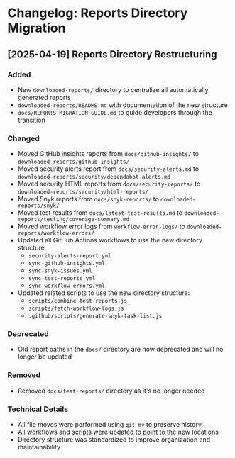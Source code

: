# Changelog: Reports Directory Migration

## [2025-04-19] Reports Directory Restructuring

### Added

- New `downloaded-reports/` directory to centralize all automatically generated reports
- `downloaded-reports/README.md` with documentation of the new structure
- `docs/REPORTS_MIGRATION_GUIDE.md` to guide developers through the transition

### Changed

- Moved GitHub insights reports from `docs/github-insights/` to `downloaded-reports/github-insights/`
- Moved security alerts report from `docs/security-alerts.md` to `downloaded-reports/security/dependabot-alerts.md`
- Moved security HTML reports from `docs/security-reports/` to `downloaded-reports/security/html-reports/`
- Moved Snyk reports from `docs/snyk-reports/` to `downloaded-reports/snyk/`
- Moved test results from `docs/latest-test-results.md` to `downloaded-reports/testing/coverage-summary.md`
- Moved workflow error logs from `workflow-error-logs/` to `downloaded-reports/workflow-errors/`
- Updated all GitHub Actions workflows to use the new directory structure:
  - `security-alerts-report.yml`
  - `sync-github-insights.yml`
  - `sync-snyk-issues.yml`
  - `sync-test-reports.yml`
  - `sync-workflow-errors.yml`
- Updated related scripts to use the new directory structure:
  - `scripts/combine-test-reports.js`
  - `scripts/fetch-workflow-logs.js`
  - `.github/scripts/generate-snyk-task-list.js`

### Deprecated

- Old report paths in the `docs/` directory are now deprecated and will no longer be updated

### Removed

- Removed `docs/test-reports/` directory as it's no longer needed

### Technical Details

- All file moves were performed using `git mv` to preserve history
- All workflows and scripts were updated to point to the new locations
- Directory structure was standardized to improve organization and maintainability
